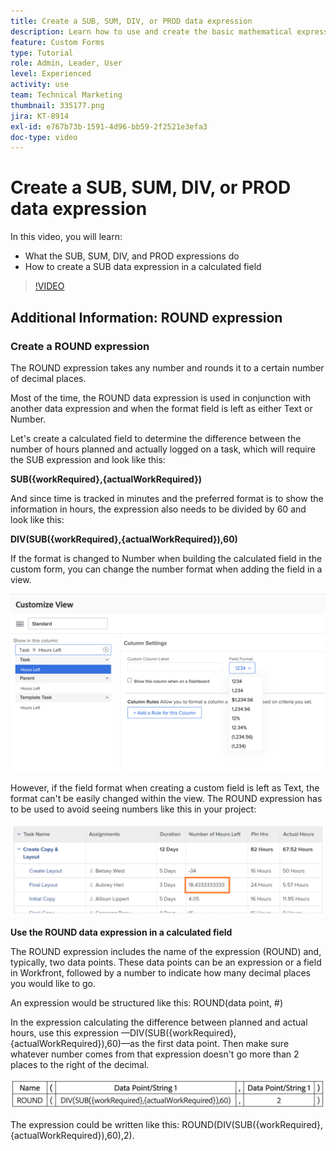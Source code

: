 ```yaml
---
title: Create a SUB, SUM, DIV, or PROD data expression
description: Learn how to use and create the basic mathematical expressions in the a calculated field in Adobe [!DNL Workfront].
feature: Custom Forms
type: Tutorial
role: Admin, Leader, User
level: Experienced
activity: use
team: Technical Marketing
thumbnail: 335177.png
jira: KT-8914
exl-id: e767b73b-1591-4d96-bb59-2f2521e3efa3
doc-type: video
---
```

# Create a SUB, SUM, DIV, or PROD data expression

In this video, you will learn:

* What the SUB, SUM, DIV, and PROD expressions do
* How to create a SUB data expression in a calculated field

>[!VIDEO](https://video.tv.adobe.com/v/335177/?quality=12&learn=on)

## Additional Information: ROUND expression

### Create a ROUND expression

The ROUND expression takes any number and rounds it to a certain number of decimal places. 

Most of the time, the ROUND data expression is used in conjunction with another data expression and when the format field is left as either Text or Number.

Let's create a calculated field to determine the difference between the number of hours planned and actually logged on a task, which will require the SUB expression and look like this: 

**SUB({workRequired},{actualWorkRequired})**

And since time is tracked in minutes and the preferred format is to show the information in hours, the expression also needs to be divided by 60 and look like this:

**DIV(SUB({workRequired},{actualWorkRequired}),60)**

If the format is changed to Number when building the calculated field in the custom form, you can change the number format when adding the field in a view.

![Workload balancer with utilization report](assets/round01.png)

However, if the field format when creating a custom field is left as Text, the format can't be easily changed within the view. The ROUND expression has to be used to avoid seeing numbers like this in your project:

![Workload balancer with utilization report](assets/round02.png)

<b>Use the ROUND data expression in a calculated field</b>

The ROUND expression includes the name of the expression (ROUND) and, typically, two data points. These data points can be an expression or a field in Workfront, followed by a number to indicate how many decimal places you would like to go.

An expression would be structured like this: ROUND(data point, #)

In the expression calculating the difference between planned and actual hours, use this expression —DIV(SUB({workRequired},{actualWorkRequired}),60)—as the first data point. Then make sure whatever number comes from that expression doesn't go more than 2 places to the right of the decimal. 

![Workload balancer with utilization report](assets/round03.png)

The expression could be written like this: ROUND(DIV(SUB({workRequired},{actualWorkRequired}),60),2).

